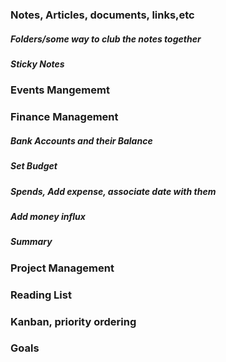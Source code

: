 ### Notes, Articles, documents, links,etc

##### 	Folders/some way to club the notes together	

##### 	Sticky Notes

### Events Mangememt

### Finance Management 

##### 	Bank Accounts and their Balance

##### 	Set Budget

##### 	Spends, Add expense, associate date with them

##### 	Add money influx

##### 	Summary

### Project Management

### Reading List

### Kanban, priority ordering

### Goals



